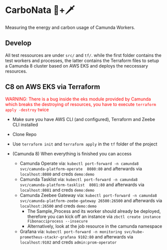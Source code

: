 # CarboNata 🍝+🗡️
Measuring the energy and carbon usage of Camunda Workers.

## Develop
All test ressources are under `src/` and `tf/`. while the first folder contains the test workers and processes, the latter contains the Terraform files to setup a Camunda 8 cluster based on AWS EKS and deploys the neccessary resources.

## C8 on AWS EKS via Terraform
 <span style="color:red">WARNING: There is a bug inside the eks module provided by Camunda which breaks the destroying of resources, you have to execute `terraform apply -destroy` twice</span>
- Make sure you have AWS CLI (and configured), Terraform and Zeebe CLI installed
- Clone Repo
- Use ``terraform init`` and ``terraform apply`` in the ``tf`` folder of the project
  
- (Camunda 8) When everything is finished you can access 
  - Camunda Operate via: ``kubectl port-forward -n camunda8 svc/camunda-platform-operate  8080:80`` and afterwards via ``localhost:8080`` and creds ``demo:demo``
  - Camunda Tasklist via: ``kubectl port-forward -n camunda8 svc/camunda-platform-tasklist  8081:80`` and afterwards via ``localhost:8081`` and creds ``demo:demo``
  - Camunda Zeebee Gateway via: ``kubectl port-forward -n camunda8 svc/camunda-platform-zeebe-gateway 26500:26500`` and afterwards via ``localhost:26500`` and creds ``demo:demo``
    - The Sample_Process and its worker should already be deployed, therefore you can kick off an instance via ``zbctl create instance Fibonacciprocess --insecure``
    - Alternatively, look at the job resource in the camunda namespace
  - Grafana via: ``kubectl port-forward -n monitoring svc/kube-prometheus-stackr-grafana 9102:80`` and afterwards via ``localhost:9102`` and creds ``admin:prom-operator``
